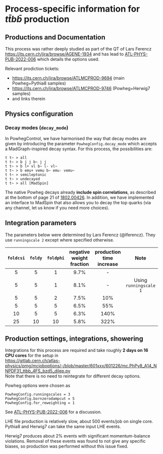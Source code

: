# Process-specific information for $`t\bar{t}b\bar{b}`$ production

## Productions and Documentation

This process was rather deeply studied as part of the QT of Lars
Ferencz https://its.cern.ch/jira/browse/AGENE-1934 and has lead to
[ATL-PHYS-PUB-2022-006](http://cds.cern.ch/record/2802806) which
details the options used.

Relevant prodiction tickets:
* https://its.cern.ch/jira/browse/ATLMCPROD-9694 (main Powheg+Pythia8 samples)
* https://its.cern.ch/jira/browse/ATLMCPROD-9746 (Powheg+Herwig7 samples)
* and links therein

## Physics configuration

### Decay modes (`decay_mode`)

In PowhegControl, we have harmonised the way that decay modes are given by introducing the parameter `PowhegConfig.decay_mode` which accepts a MadGraph-inspired decay syntax. For this process, the possibilities are:

```
t t~ > all
t t~ > b j j b~ j j
t t~ > b l+ vl b~ l- vl~
t t~ > b emu+ vemu b~ emu- vemu~
t t~ > semileptonic
t t~ > undecayed
t t~ > all [MadSpin]
```

The native Powheg decays already **include spin correlations**, as described at the bottom of page 21 of [1802.00426](https://arxiv.org/abs/1802.00426). In addition, we have implemented an interface to MadSpin that also allows you to decay the top quarks (via any channel, let us know if you need more choices).


## Integration parameters

The parameters below were determined by Lars Ferencz (@lferencz). They use `runningscale 2` except where specified otherwise.

| `foldcsi` | `foldy` | `foldphi` | negative weight fraction | production time increase | Note |
|:-------:|:-----:|:-------:|:-------------:|:-------------------:|:---:|
|    5    |   5   |    1    |     9.7%      |         \-          |     |
|    5    |   5   |    1    |     8.1%      |         \-          | Using `runningscale 1` |
|    5    |   5   |    2    |     7.5%      |         10%         |     |
|    5    |   5   |    5    |     6.5%      |         55%         |     |
|   10    |   5   |    5    |     6.3%      |        140%         |     |
|   25    |  10   |   10    |     5.8%      |        322%         |     |


## Production settings, integrations, showering

Integrations for this process are required and take roughly **2 days
on 16 CPU cores** for the setup in  
https://gitlab.cern.ch/atlas-physics/pmg/mcjoboptions/-/blob/master/601xxx/601226/mc.PhPy8_A14_NNPDF31_ttbb_4FS_bzd5_dilep.py  
Note that there is no need to reintegrate for different decay
options.

Powheg options were chosen as
```
PowhegConfig.runningscales = 3
PowhegConfig.bornzerodampcut = 5
PowhegConfig.for_reweighting = 1
```
See [ATL-PHYS-PUB-2022-006](http://cds.cern.ch/record/2802806) for a discussion.

LHE file production is relatively slow, about 500 events/job on single
core. Pythia8 and Herwig7 can take the same input LHE events.

Herwig7 produces about 2% events with significant momentum-balance
violations. Removal of these events was found to not give any specific
biases, so production was performed without this issue fixed.
